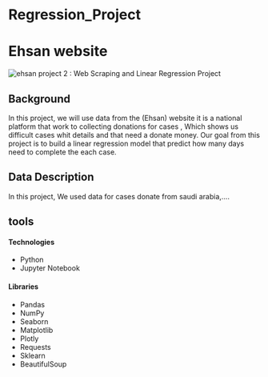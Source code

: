 # Regression_Project
# Ehsan website
![ehsan](https://user-images.githubusercontent.com/93244403/143563051-c5f9565e-0310-4512-be2a-c6f5f2d7c83e.jpg)
project 2 : Web Scraping and Linear Regression Project
## Background
In this project, we will use data from the (Ehsan) website it is a national platform that work to collecting donations for cases , Which shows us difficult cases whit details and that need a donate money. 
Our goal from this project is to build a linear regression model that predict how many days need to complete the each case.
## Data Description 
In this project, We used data for cases donate from saudi arabia,....




## tools
#### Technologies

* Python
* Jupyter Notebook

#### Libraries
* Pandas
* NumPy
* Seaborn
* Matplotlib
* Plotly
* Requests
* Sklearn
* BeautifulSoup
